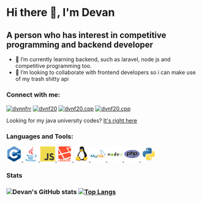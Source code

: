 <h1>Hi there 👋, I'm Devan</h1>
<h2>A person who has interest in competitive programming and backend developer</h2>

- 🌱 I’m currently learning backend, such as laravel, node js and competitive programming too.
- 👯 I’m looking to collaborate with frontend developers so i can make use of my trash shitty api 

<h3 align="left">Connect with me:</h3>
<p align="left">
<a href="https://linkedin.com/in/dvnnfrr" target="blank"><img align="center" src="https://raw.githubusercontent.com/rahuldkjain/github-profile-readme-generator/master/src/images/icons/Social/linked-in-alt.svg" alt="dvnnfrr" height="30" width="40" /></a>
<a href="https://instagram.com/dvnf20" target="blank"><img align="center" src="https://raw.githubusercontent.com/rahuldkjain/github-profile-readme-generator/master/src/images/icons/Social/instagram.svg" alt="dvnf20" height="30" width="40" /></a>
<a href="https://codeforces.com/profile/dvnf20.cpp" target="blank"><img align="center" src="https://raw.githubusercontent.com/rahuldkjain/github-profile-readme-generator/master/src/images/icons/Social/codeforces.svg" alt="dvnf20.cpp" height="30" width="40" /></a>
<a href="https://github.com/dvnf10cpp" target="blank"><img align="center" src="https://raw.githubusercontent.com/rahuldkjain/github-profile-readme-generator/master/src/images/icons/Social/github.svg" alt="dvnf20.cpp" height="30" width="40" /></a>
</p>

Looking for my java university codes? 
[It's right here](https://github.com/dvnf10cpp)

<h3 align="left">Languages and Tools:</h3>
<p align="left"> <a href="https://www.w3schools.com/cpp/" target="_blank" rel="noreferrer"> <img src="https://raw.githubusercontent.com/devicons/devicon/master/icons/cplusplus/cplusplus-original.svg" alt="cplusplus" width="40" height="40"/> </a> <a href="https://www.java.com" target="_blank" rel="noreferrer"> <img src="https://raw.githubusercontent.com/devicons/devicon/master/icons/java/java-original.svg" alt="java" width="40" height="40"/> </a> <a href="https://developer.mozilla.org/en-US/docs/Web/JavaScript" target="_blank" rel="noreferrer"> <img src="https://raw.githubusercontent.com/devicons/devicon/master/icons/javascript/javascript-original.svg" alt="javascript" width="40" height="40"/> </a> <a href="https://laravel.com/" target="_blank" rel="noreferrer"> <img src="https://raw.githubusercontent.com/devicons/devicon/master/icons/laravel/laravel-plain-wordmark.svg" alt="laravel" width="40" height="40"/> </a> <a href="https://www.linux.org/" target="_blank" rel="noreferrer"> <img src="https://raw.githubusercontent.com/devicons/devicon/master/icons/linux/linux-original.svg" alt="linux" width="40" height="40"/> </a> <a href="https://www.mysql.com/" target="_blank" rel="noreferrer"> <img src="https://raw.githubusercontent.com/devicons/devicon/master/icons/mysql/mysql-original-wordmark.svg" alt="mysql" width="40" height="40"/> </a> <a href="https://nodejs.org" target="_blank" rel="noreferrer"> <img src="https://raw.githubusercontent.com/devicons/devicon/master/icons/nodejs/nodejs-original-wordmark.svg" alt="nodejs" width="40" height="40"/> </a> <a href="https://www.php.net" target="_blank" rel="noreferrer"> <img src="https://raw.githubusercontent.com/devicons/devicon/master/icons/php/php-original.svg" alt="php" width="40" height="40"/> </a> <a href="https://www.python.org" target="_blank" rel="noreferrer"> <img src="https://raw.githubusercontent.com/devicons/devicon/master/icons/python/python-original.svg" alt="python" width="40" height="40"/> </a> </p>

<h3> Stats <h3/>  
  
![Devan's GitHub stats](https://github-readme-stats.vercel.app/api?username=devanfer02&show_icons=true&theme=dracula)
[![Top Langs](https://github-readme-stats.vercel.app/api/top-langs/?username=devanfer02&theme=synthwave&layout=compact)](https://github.com/anuraghazra/github-readme-stats)
